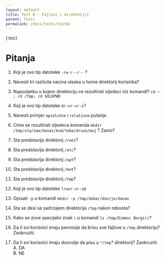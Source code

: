 ```yaml
---
layout: default
title: Test 0 - Fajlovi i direktoriji
parent: Tests
permalink: /docs/tests/test0/
---
```


{:toc}

# Pitanja

1. Koji je ovo tip datoteke ````-rw-r--r--```` ?


2. Navesti tri razlicita nacina ulaska u home direktorij korisnika?


3. Naposljetku u kojem direktoriju ce rezultirati sljedeci niz komandi? ````cd ~ ; cd /tmp; cd $OLDPWD````


4. Koji je ovo tip datoteke ````dr-xr-xr-x````?


5. Navesti primjer ````apsolutne```` i ````relativne```` putanje.


6. Cime se rezultirati sljedeca komanda ````mkdir /tmp/sta/ima/danas/kod/tebe/druze/moj```` ? Zasto?


7. Sta predstavlja direktorij ````/root````?



8. Sta predstavlja direktorij ````/etc````?



9. Sta predstavlja direktorij ````/opt````?



10. Sta predstavlja direktorij ````/mnt````?



11. Sta predstavlja direktorij ````/tmp````?


12. Koji je ovo tip datoteke ````lrwxr-xr-x@````


13. Opisati ````-p```` u komandi ````mkdir -p /tmp/dobar/dan/je/danas````

14. Sta se desi sa sadrzajem direktorija ````/tmp```` nakon reboota?


15. Kako se zove specijalni znak ````\```` u komandi ````ls /tmp/Dimmu\ Borgir/````?


16. Da li svi korisnici imaju permisije da brisu sve fajlove u ````/tmp```` direktoriju? Zaokruziti.


17. Da li svi korisnici imaju dozvolje da pisu u ````*/tmp````* direktorij? Zaokruziti.  
   A. DA  
   B. NE  
